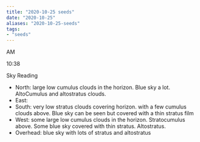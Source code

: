 ```yaml
---
title: "2020-10-25 seeds"
date: "2020-10-25"
aliases: "2020-10-25-seeds"
tags:
- "seeds"
---
```


AM

10:38

Sky Reading

- North: large low cumulus clouds in the horizon. Blue sky a lot. AltoCumulus and altostratus clouds.
- East:
- South: very low stratus clouds covering horizon. with a few cumulus clouds above. Blue sky can be seen but covered with a thin stratus film
- West: some large low cumulus clouds in the horizon. Stratocumulus above. Some blue sky covered with thin stratus. Altostratus.
- Overhead: blue sky with lots of stratus and altostratus